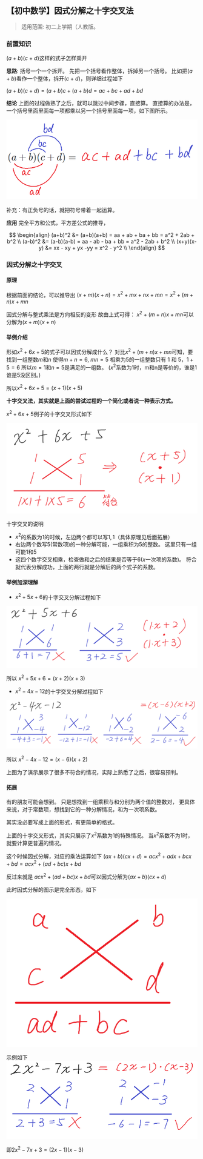 ## 【初中数学】因式分解之十字交叉法

> 适用范围: 初二上学期（人教版。

### 前置知识
$(a+b)(c+d)$这样的式子怎样乘开

**思路**:
括号一个一个拆开。
先把一个括号看作整体，拆掉另一个括号。
比如把$(a+b)$看作一个整体，拆开$(c+d)$，则详细过程如下

$(a+b)(c+d) = (a+b)c + (a+b)d = ac + bc + ad +bd$

**结论**
上面的过程做熟了之后，就可以跳过中间步骤，直接算。
直接算的办法是，一个括号里面里面每一项都乘以另一个括号里面每一项，如下图所示。

![](../imgs/14/32_1.png)

补充：有正负号的话，就把符号带着一起运算。

**应用**
完全平方和公式，平方差公式的推导，

$$
\begin{align}
(a+b)^2 &= (a+b)(a+b) = aa + ab + ba + bb = a^2 + 2ab + b^2 \\
(a-b)^2 &= (a-b)(a-b) = aa - ab - ba + bb = a^2 - 2ab + b^2 \\
(x+y)(x-y) &= xx - xy + yx -yy = x^2 - y^2 \\
\end{align}
$$

### 因式分解之十字交叉
#### 原理

根据前面的结论，可以推导出
$(x+m)(x+n) = x^2 + mx + nx + mn = x^2 + (m+n)x + mn$

因式分解与整式乘法是方向相反的变形
故由上式可得：
$x^2 + (m+n)x + mn$可以分解为$(x+m)(x+n)$

#### 举例介绍
形如$x^2 + 6x + 5$的式子可以因式分解成什么？
对比$x^2 + (m+n)x + mn$可知，要找到一组整数$m$和$n$
使得$m+n=6$, $mn=5$
相乘为5的一组整数只有 1 和 5，$1+5=6$
所以$m=1$和$n=5$是满足的一组数。
($x^2$系数为1时，m和n是等价的，谁是1谁是5没区别。)

所以$x^2 + 6x + 5= (x+1)(x+5)$

**十字交叉法，其实就是上面的尝试过程的一个简化或者说一种表示方式。**

$x^2 + 6x + 5$例子的十字交叉形式如下

![](../imgs/14/32_2.png)

十字交叉的说明
- $x^2$的系数为1的时候，左边两个都可以写$1,1$（具体原理见后面拓展）
- 右边两个数写$5$(常数项)的一种分解可能，一组乘积为5的整数。
  这里只有一组可能$1$和$5$
- 这四个数字交叉相乘，检查做和之后的结果是否等于6($x$一次项的系数)。
  符合就代表分解成功，上面的两行就是分解后的两个式子的系数。

#### 举例加深理解
- $x^2 + 5x + 6$的十字交叉分解过程如下

![](../imgs/14/32_3.png)

所以 $x^2 + 5x + 6=(x+2)(x+3)$


- $x^2 - 4x -12$的十字交叉分解过程如下

![](../imgs/14/32_4.png)

所以 $x^2 - 4x -12=(x-6)(x+2)$

上图为了演示展示了很多不符合的情况，实际上熟悉了之后，很容易预判。

#### 拓展
有的朋友可能会想到。
只是想找到一组乘积与和分别为两个值的整数对，
更具体来说，对于常数项，想找到它的一种分解情况，和为一次项系数。

其实没必要写成上面的形式，有更简单的格式。

上面的十字交叉形式，其实只展示了$x^2$系数为1的特殊情况。
当$x^2$系数不为1时，就要计算更普遍的情况。

这个时候因式分解，对应的乘法运算如下
$(ax+b)(cx+d) = acx^2 + adx + bcx + bd = acx^2 + (ad +bc)x + bd$

反过来就是
$acx^2 + (ad +bc)x + bd$可以因式分解为$(ax+b)(cx+d)$

此时因式分解的图示是完全形态，如下

![](../imgs/14/32_5.png)

示例如下
![](../imgs/14/32_6.png)

即$2x^2 - 7x + 3 = (2x-1)(x-3)$
